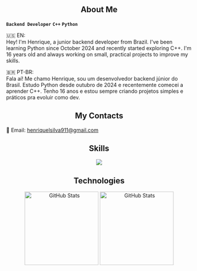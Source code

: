 <h2 align="center">About Me</h2>

**`Backend Developer`** **`C++`** **`Python`**

🇺🇸 EN:  
Hey! I'm Henrique, a junior backend developer from Brazil. I've been learning Python since October 2024 and recently started exploring C++. I'm 16 years old and always working on small, practical projects to improve my skills.

🇧🇷 PT-BR:  
Fala aí! Me chamo Henrique, sou um desenvolvedor backend júnior do Brasil. Estudo Python desde outubro de 2024 e recentemente comecei a aprender C++. Tenho 16 anos e estou sempre criando projetos simples e práticos pra evoluir como dev.

<h2 align="center">My Contacts</h2>

📧 Email: [henriquelsilva911@gmail.com](mailto:henriquelsilva911@gmail.com)

<h2 align="center">Skills</h2>

<p align="center">
  <a href="https://skillicons.dev">
    <img src="https://skillicons.dev/icons?i=python,cpp,vscode" />
  </a>
</p>

<h2 align="center">Technologies</h2>

<p align="center">
  <img 
    align="center" 
    alt="GitHub Stats" 
    height="200" 
    src="https://github-readme-stats.vercel.app/api/top-langs/?username=Henriquelemos911&theme=tokyonight&layout=compact&custom_title=Tecnologias&langs_count=9" 
  />
  <img 
    align="center" 
    alt="GitHub Stats" 
    height="200" 
    src="https://github-readme-stats.vercel.app/api?username=Henriquelemos911&theme=tokyonight&show_icons=true" 
  />
</p>
